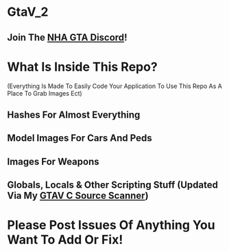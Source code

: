# GtaV_2

## Join The [NHA GTA Discord](https://discord.gg/3EQvmNMr2c)!

# What Is Inside This Repo?
(Everything Is Made To Easily Code Your Application To Use This Repo As A Place To Grab Images Ect)

## Hashes For Almost Everything
## Model Images For Cars And Peds
## Images For Weapons
## Globals, Locals & Other Scripting Stuff (Updated Via My [GTAV C Source Scanner](https://github.com/dr-NHA/GTAV-C-Source-Scanner))

# Please Post Issues Of Anything You Want To Add Or Fix!
